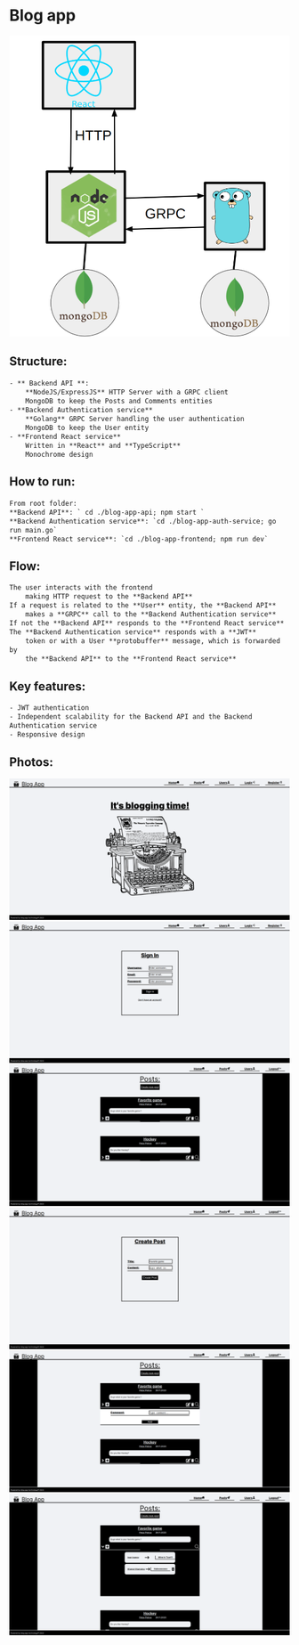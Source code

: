 # Blog app

![Alt text](./readmePhotos/arch.png)

## Structure:
    - ** Backend API **:
        **NodeJS/ExpressJS** HTTP Server with a GRPC client
        MongoDB to keep the Posts and Comments entities
    - **Backend Authentication service**
        **Golang** GRPC Server handling the user authentication
        MongoDB to keep the User entity
    - **Frontend React service**
        Written in **React** and **TypeScript**
        Monochrome design

## How to run:
    From root folder:
    **Backend API**: ` cd ./blog-app-api; npm start `
    **Backend Authentication service**: `cd ./blog-app-auth-service; go run main.go`
    **Frontend React service**: `cd ./blog-app-frontend; npm run dev`
## Flow:
    The user interacts with the frontend
        making HTTP request to the **Backend API**
    If a request is related to the **User** entity, the **Backend API** 
        makes a **GRPC** call to the **Backend Authentication service**
    If not the **Backend API** responds to the **Frontend React service**
    The **Backend Authentication service** responds with a **JWT**
        token or with a User **protobuffer** message, which is forwarded by
        the **Backend API** to the **Frontend React service**
## Key features:
    - JWT authentication
    - Independent scalability for the Backend API and the Backend Authentication service
    - Responsive design

## Photos:

![Alt text](./readmePhotos/home.png)
![Alt text](./readmePhotos/login.png)
![Alt text](./readmePhotos/posts1.png)
![Alt text](./readmePhotos/postCreate1.png)
![Alt text](./readmePhotos/posts2.png)
![Alt text](./readmePhotos/comments.png)